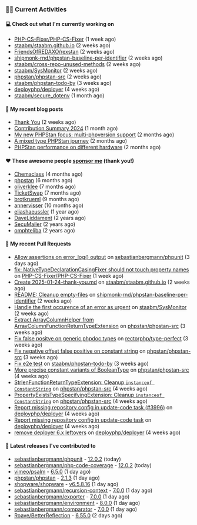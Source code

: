 ### 👨‍💻 Current Activities


#### 💻 Check out what I'm currently working on

- [PHP-CS-Fixer/PHP-CS-Fixer](https://github.com/PHP-CS-Fixer/PHP-CS-Fixer) (1 week ago)
- [staabm/staabm.github.io](https://github.com/staabm/staabm.github.io) (2 weeks ago)
- [FriendsOfREDAXO/rexstan](https://github.com/FriendsOfREDAXO/rexstan) (2 weeks ago)
- [shipmonk-rnd/phpstan-baseline-per-identifier](https://github.com/shipmonk-rnd/phpstan-baseline-per-identifier) (2 weeks ago)
- [staabm/cross-repo-unused-methods](https://github.com/staabm/cross-repo-unused-methods) (2 weeks ago)
- [staabm/SysMonitor](https://github.com/staabm/SysMonitor) (2 weeks ago)
- [phpstan/phpstan-src](https://github.com/phpstan/phpstan-src) (2 weeks ago)
- [staabm/phpstan-todo-by](https://github.com/staabm/phpstan-todo-by) (3 weeks ago)
- [deployphp/deployer](https://github.com/deployphp/deployer) (4 weeks ago)
- [staabm/secure_dotenv](https://github.com/staabm/secure_dotenv) (1 month ago)


#### 📜 My recent blog posts

- [Thank You](https://staabm.github.io/2025/01/24/thank-you.html) (2 weeks ago)
- [Contribution Summary 2024](https://staabm.github.io/2024/12/11/contribution-summary-2024.html) (1 month ago)
- [My new PHPStan focus: multi-phpversion support](https://staabm.github.io/2024/11/28/phpstan-php-version-in-scope.html) (2 months ago)
- [A mixed type PHPStan journey](https://staabm.github.io/2024/11/26/phpstan-mixed-types.html) (2 months ago)
- [PHPStan performance on different hardware](https://staabm.github.io/2024/11/17/phpstan-performance-on-different-hardware.html) (2 months ago)


#### ❤️ These awesome people [sponsor me](https://github.com/sponsors/staabm) (thank you!)

- [Chemaclass](https://github.com/Chemaclass) (4 months ago)
- [phpstan](https://github.com/phpstan) (6 months ago)
- [oliverklee](https://github.com/oliverklee) (7 months ago)
- [TicketSwap](https://github.com/TicketSwap) (7 months ago)
- [brotkrueml](https://github.com/brotkrueml) (9 months ago)
- [annervisser](https://github.com/annervisser) (10 months ago)
- [eliashaeussler](https://github.com/eliashaeussler) (1 year ago)
- [DaveLiddament](https://github.com/DaveLiddament) (2 years ago)
- [SecuMailer](https://github.com/SecuMailer) (2 years ago)
- [omphteliba](https://github.com/omphteliba) (2 years ago)


#### 🔨 My recent Pull Requests

- [Allow assertions on error_log() output](https://github.com/sebastianbergmann/phpunit/pull/6118) on [sebastianbergmann/phpunit](https://github.com/sebastianbergmann/phpunit) (3 days ago)
- [fix: NativeTypeDeclarationCasingFixer should not touch property names](https://github.com/PHP-CS-Fixer/PHP-CS-Fixer/pull/8400) on [PHP-CS-Fixer/PHP-CS-Fixer](https://github.com/PHP-CS-Fixer/PHP-CS-Fixer) (1 week ago)
- [Create 2025-01-24-thank-you.md](https://github.com/staabm/staabm.github.io/pull/129) on [staabm/staabm.github.io](https://github.com/staabm/staabm.github.io) (2 weeks ago)
- [README: Cleanup empty-files](https://github.com/shipmonk-rnd/phpstan-baseline-per-identifier/pull/34) on [shipmonk-rnd/phpstan-baseline-per-identifier](https://github.com/shipmonk-rnd/phpstan-baseline-per-identifier) (2 weeks ago)
- [Handle the first occurence of an error as urgent](https://github.com/staabm/SysMonitor/pull/28) on [staabm/SysMonitor](https://github.com/staabm/SysMonitor) (2 weeks ago)
- [Extract ArrayColumnHelper from ArrayColumnFunctionReturnTypeExtension](https://github.com/phpstan/phpstan-src/pull/3785) on [phpstan/phpstan-src](https://github.com/phpstan/phpstan-src) (3 weeks ago)
- [Fix false positve on generic phpdoc types](https://github.com/rectorphp/type-perfect/pull/61) on [rectorphp/type-perfect](https://github.com/rectorphp/type-perfect) (3 weeks ago)
- [Fix negative offset false positive on constant string](https://github.com/phpstan/phpstan-src/pull/3784) on [phpstan/phpstan-src](https://github.com/phpstan/phpstan-src) (3 weeks ago)
- [Fix e2e test](https://github.com/staabm/phpstan-todo-by/pull/133) on [staabm/phpstan-todo-by](https://github.com/staabm/phpstan-todo-by) (3 weeks ago)
- [More precise constant variants of BooleanType](https://github.com/phpstan/phpstan-src/pull/3781) on [phpstan/phpstan-src](https://github.com/phpstan/phpstan-src) (4 weeks ago)
- [StrlenFunctionReturnTypeExtension: Cleanup `instanceof ConstantString`](https://github.com/phpstan/phpstan-src/pull/3780) on [phpstan/phpstan-src](https://github.com/phpstan/phpstan-src) (4 weeks ago)
- [PropertyExistsTypeSpecifyingExtension: Cleanup `instanceof ConstantString`](https://github.com/phpstan/phpstan-src/pull/3779) on [phpstan/phpstan-src](https://github.com/phpstan/phpstan-src) (4 weeks ago)
- [Report missing repository config in update-code task (#3996)](https://github.com/deployphp/deployer/pull/3997) on [deployphp/deployer](https://github.com/deployphp/deployer) (4 weeks ago)
- [Report missing repository config in update-code task](https://github.com/deployphp/deployer/pull/3996) on [deployphp/deployer](https://github.com/deployphp/deployer) (4 weeks ago)
- [remove deployer 6.x leftovers](https://github.com/deployphp/deployer/pull/3995) on [deployphp/deployer](https://github.com/deployphp/deployer) (4 weeks ago)


#### 🔭 Latest releases I've contributed to

- [sebastianbergmann/phpunit](https://github.com/sebastianbergmann/phpunit) - [12.0.2](https://github.com/sebastianbergmann/phpunit/releases/tag/12.0.2) (today)
- [sebastianbergmann/php-code-coverage](https://github.com/sebastianbergmann/php-code-coverage) - [12.0.2](https://github.com/sebastianbergmann/php-code-coverage/releases/tag/12.0.2) (today)
- [vimeo/psalm](https://github.com/vimeo/psalm) - [6.5.0](https://github.com/vimeo/psalm/releases/tag/6.5.0) (1 day ago)
- [phpstan/phpstan](https://github.com/phpstan/phpstan) - [2.1.3](https://github.com/phpstan/phpstan/releases/tag/2.1.3) (1 day ago)
- [shopware/shopware](https://github.com/shopware/shopware) - [v6.5.8.16](https://github.com/shopware/shopware/releases/tag/v6.5.8.16) (1 day ago)
- [sebastianbergmann/recursion-context](https://github.com/sebastianbergmann/recursion-context) - [7.0.0](https://github.com/sebastianbergmann/recursion-context/releases/tag/7.0.0) (1 day ago)
- [sebastianbergmann/exporter](https://github.com/sebastianbergmann/exporter) - [7.0.0](https://github.com/sebastianbergmann/exporter/releases/tag/7.0.0) (1 day ago)
- [sebastianbergmann/environment](https://github.com/sebastianbergmann/environment) - [8.0.0](https://github.com/sebastianbergmann/environment/releases/tag/8.0.0) (1 day ago)
- [sebastianbergmann/comparator](https://github.com/sebastianbergmann/comparator) - [7.0.0](https://github.com/sebastianbergmann/comparator/releases/tag/7.0.0) (1 day ago)
- [Roave/BetterReflection](https://github.com/Roave/BetterReflection) - [6.55.0](https://github.com/Roave/BetterReflection/releases/tag/6.55.0) (2 days ago)

